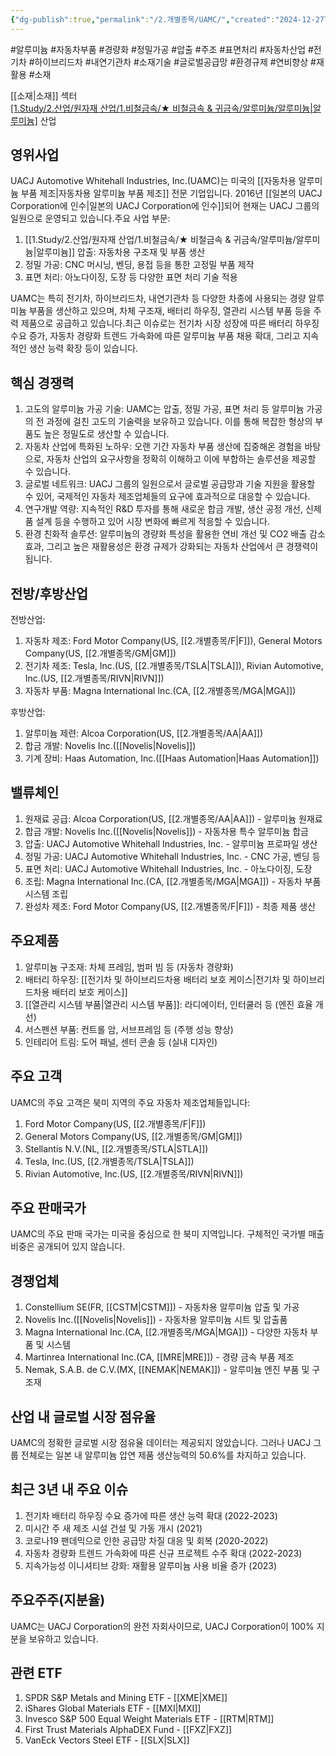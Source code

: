 ```yaml
---
{"dg-publish":true,"permalink":"/2.개별종목/UAMC/","created":"2024-12-27T10:04:54.545+09:00","updated":"2025-07-29T21:37:05.312+09:00"}
---
```


#알루미늄 #자동차부품 #경량화 #정밀가공 #압출 #주조 #표면처리 #자동차산업 #전기차 #하이브리드차 #내연기관차 #소재기술 #글로벌공급망 #환경규제 #연비향상  #재활용 #소재

[[소재\|소재]] 섹터  
[[1.Study/2.산업/원자재 산업/1.비철금속/★ 비철금속 & 귀금속/알루미늄/알루미늄\|알루미늄]](Aluminum) 산업

## 영위사업

UACJ Automotive Whitehall Industries, Inc.(UAMC)는 미국의 [[자동차용 알루미늄 부품 제조\|자동차용 알루미늄 부품 제조]] 전문 기업입니다. 2016년 [[일본의 UACJ Corporation에 인수\|일본의 UACJ Corporation에 인수]]되어 현재는 UACJ 그룹의 일원으로 운영되고 있습니다.주요 사업 부문:

1. [[1.Study/2.산업/원자재 산업/1.비철금속/★ 비철금속 & 귀금속/알루미늄/알루미늄\|알루미늄]] 압출: 자동차용 구조재 및 부품 생산
2. 정밀 가공: CNC 머시닝, 벤딩, 용접 등을 통한 고정밀 부품 제작
3. 표면 처리: 아노다이징, 도장 등 다양한 표면 처리 기술 적용

UAMC는 특히 전기차, 하이브리드차, 내연기관차 등 다양한 차종에 사용되는 경량 알루미늄 부품을 생산하고 있으며, 차체 구조재, 배터리 하우징, 열관리 시스템 부품 등을 주력 제품으로 공급하고 있습니다.최근 이슈로는 전기차 시장 성장에 따른 배터리 하우징 수요 증가, 자동차 경량화 트렌드 가속화에 따른 알루미늄 부품 채용 확대, 그리고 지속적인 생산 능력 확장 등이 있습니다.

## 핵심 경쟁력

1. 고도의 알루미늄 가공 기술: UAMC는 압출, 정밀 가공, 표면 처리 등 알루미늄 가공의 전 과정에 걸친 고도의 기술력을 보유하고 있습니다. 이를 통해 복잡한 형상의 부품도 높은 정밀도로 생산할 수 있습니다.
2. 자동차 산업에 특화된 노하우: 오랜 기간 자동차 부품 생산에 집중해온 경험을 바탕으로, 자동차 산업의 요구사항을 정확히 이해하고 이에 부합하는 솔루션을 제공할 수 있습니다.
3. 글로벌 네트워크: UACJ 그룹의 일원으로서 글로벌 공급망과 기술 지원을 활용할 수 있어, 국제적인 자동차 제조업체들의 요구에 효과적으로 대응할 수 있습니다.
4. 연구개발 역량: 지속적인 R&D 투자를 통해 새로운 합금 개발, 생산 공정 개선, 신제품 설계 등을 수행하고 있어 시장 변화에 빠르게 적응할 수 있습니다.
5. 환경 친화적 솔루션: 알루미늄의 경량화 특성을 활용한 연비 개선 및 CO2 배출 감소 효과, 그리고 높은 재활용성은 환경 규제가 강화되는 자동차 산업에서 큰 경쟁력이 됩니다.

## 전방/후방산업

전방산업:

1. 자동차 제조: Ford Motor Company(US, [[2.개별종목/F\|F]]), General Motors Company(US, [[2.개별종목/GM\|GM]])
2. 전기차 제조: Tesla, Inc.(US, [[2.개별종목/TSLA\|TSLA]]), Rivian Automotive, Inc.(US, [[2.개별종목/RIVN\|RIVN]])
3. 자동차 부품: Magna International Inc.(CA, [[2.개별종목/MGA\|MGA]])

후방산업:

1. 알루미늄 제련: Alcoa Corporation(US, [[2.개별종목/AA\|AA]])
2. 합금 개발: Novelis Inc.([[Novelis\|Novelis]])
3. 기계 장비: Haas Automation, Inc.([[Haas Automation\|Haas Automation]])

## 밸류체인

1. 원재료 공급: Alcoa Corporation(US, [[2.개별종목/AA\|AA]]) - 알루미늄 원재료
2. 합금 개발: Novelis Inc.([[Novelis\|Novelis]]) - 자동차용 특수 알루미늄 합금
3. 압출: UACJ Automotive Whitehall Industries, Inc. - 알루미늄 프로파일 생산
4. 정밀 가공: UACJ Automotive Whitehall Industries, Inc. - CNC 가공, 벤딩 등
5. 표면 처리: UACJ Automotive Whitehall Industries, Inc. - 아노다이징, 도장
6. 조립: Magna International Inc.(CA, [[2.개별종목/MGA\|MGA]]) - 자동차 부품 시스템 조립
7. 완성차 제조: Ford Motor Company(US, [[2.개별종목/F\|F]]) - 최종 제품 생산

## 주요제품

1. 알루미늄 구조재: 차체 프레임, 범퍼 빔 등 (자동차 경량화)
2. 배터리 하우징: [[전기차 및 하이브리드차용 배터리 보호 케이스\|전기차 및 하이브리드차용 배터리 보호 케이스]]
3. [[열관리 시스템 부품\|열관리 시스템 부품]]: 라디에이터, 인터쿨러 등 (엔진 효율 개선)
4. 서스펜션 부품: 컨트롤 암, 서브프레임 등 (주행 성능 향상)
5. 인테리어 트림: 도어 패널, 센터 콘솔 등 (실내 디자인)

## 주요 고객

UAMC의 주요 고객은 북미 지역의 주요 자동차 제조업체들입니다:

1. Ford Motor Company(US, [[2.개별종목/F\|F]])
2. General Motors Company(US, [[2.개별종목/GM\|GM]])
3. Stellantis N.V.(NL, [[2.개별종목/STLA\|STLA]])
4. Tesla, Inc.(US, [[2.개별종목/TSLA\|TSLA]])
5. Rivian Automotive, Inc.(US, [[2.개별종목/RIVN\|RIVN]])

## 주요 판매국가

UAMC의 주요 판매 국가는 미국을 중심으로 한 북미 지역입니다. 구체적인 국가별 매출 비중은 공개되어 있지 않습니다.

## 경쟁업체

1. Constellium SE(FR, [[CSTM\|CSTM]]) - 자동차용 알루미늄 압출 및 가공
2. Novelis Inc.([[Novelis\|Novelis]]) - 자동차용 알루미늄 시트 및 압출품
3. Magna International Inc.(CA, [[2.개별종목/MGA\|MGA]]) - 다양한 자동차 부품 및 시스템
4. Martinrea International Inc.(CA, [[MRE\|MRE]]) - 경량 금속 부품 제조
5. Nemak, S.A.B. de C.V.(MX, [[NEMAK\|NEMAK]]) - 알루미늄 엔진 부품 및 구조재

## 산업 내 글로벌 시장 점유율

UAMC의 정확한 글로벌 시장 점유율 데이터는 제공되지 않았습니다. 그러나 UACJ 그룹 전체로는 일본 내 알루미늄 압연 제품 생산능력의 50.6%를 차지하고 있습니다.

## 최근 3년 내 주요 이슈

1. 전기차 배터리 하우징 수요 증가에 따른 생산 능력 확대 (2022-2023)
2. 미시간 주 새 제조 시설 건설 및 가동 개시 (2021)
3. 코로나19 팬데믹으로 인한 공급망 차질 대응 및 회복 (2020-2022)
4. 자동차 경량화 트렌드 가속화에 따른 신규 프로젝트 수주 확대 (2022-2023)
5. 지속가능성 이니셔티브 강화: 재활용 알루미늄 사용 비율 증가 (2023)

## 주요주주(지분율)

UAMC는 UACJ Corporation의 완전 자회사이므로, UACJ Corporation이 100% 지분을 보유하고 있습니다.

## 관련 ETF

1. SPDR S&P Metals and Mining ETF - [[XME\|XME]]
2. iShares Global Materials ETF - [[MXI\|MXI]]
3. Invesco S&P 500 Equal Weight Materials ETF - [[RTM\|RTM]]
4. First Trust Materials AlphaDEX Fund - [[FXZ\|FXZ]]
5. VanEck Vectors Steel ETF - [[SLX\|SLX]]